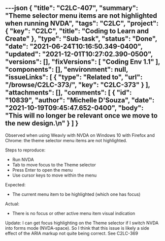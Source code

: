 ---json
{
  "title": "C2LC-407",
  "summary": "Theme selector menu items are not highlighted when running NVDA",
  "tags": "C2LC",
  "project": {
    "key": "C2LC",
    "title": "Coding to Learn and Create"
  },
  "type": "Sub-task",
  "status": "Done",
  "date": "2021-06-24T10:16:50.349-0400",
  "updated": "2021-12-01T10:27:02.390-0500",
  "versions": [],
  "fixVersions": [
    "Coding Env 1.1"
  ],
  "components": [],
  "environment": null,
  "issueLinks": [
    {
      "type": "Related to",
      "url": "/browse/C2LC-373/",
      "key": "C2LC-373"
    }
  ],
  "attachments": [],
  "comments": [
    {
      "id": "10839",
      "author": "Michelle D'Souza",
      "date": "2021-10-19T09:45:47.652-0400",
      "body": "This will no longer be relevant once we move to the new design.\n"
    }
  ]
}
---
Observed when using Weavly with NVDA on Windows 10 with Firefox and Chrome: the theme selector menu items are not highlighted.

Steps to reproduce:

* Run NVDA
* Tab to move focus to the Theme selector
* Press Enter to open the menu
* Use cursor keys to move within the menu

Expected:

* The current menu item to be highlighted (which one has focus)

Actual:

* There is no focus or other active menu item visual indication

Update: I can get focus highlighting on the Theme selector if I switch NVDA into forms mode (NVDA-space). So I think that this issue is likely a side effect of the ARIA markup not quite being correct. See C2LC-369

        